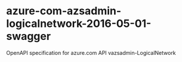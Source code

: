 # azure-com-azsadmin-logicalnetwork-2016-05-01-swagger
OpenAPI specification for azure.com API vazsadmin-LogicalNetwork
